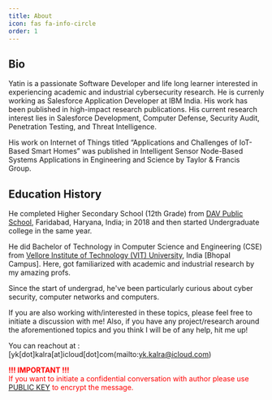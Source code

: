 ```yaml
---
title: About
icon: fas fa-info-circle
order: 1
---
```


## Bio
Yatin is a passionate Software Developer and life long learner interested in experiencing academic and industrial cybersecurity research. He is currenly working as Salesforce Application Developer at IBM India. His work has been published in high-impact research publications. His current research interest lies in Salesforce Development, Computer Defense, Security Audit, Penetration Testing, and Threat Intelligence.

His work on Internet of Things titled “Applications and Challenges of IoT-Based Smart Homes” was published in Intelligent Sensor Node-Based Systems Applications in Engineering and Science by Taylor & Francis Group.

## Education History

He completed Higher Secondary School (12th Grade) from <a class="link" href="https://en.wikipedia.org/wiki/D.A.V._College_Managing_Committee">DAV Public School</a>, Faridabad, Haryana, India; in 2018 and then started Undergraduate college in the same year.

He did Bachelor of Technology in Computer Science and Engineering (CSE) from <a class="link" href="https://vitbhopal.ac.in/">Vellore Institute of Technology (VIT) University</a>, India [Bhopal Campus]. Here, got familiarized with academic and industrial research by my amazing profs.

Since the start of undergrad, he've been particularly curious about cyber security, computer networks and computers.

If you are also working with/interested in these topics, please feel free to initiate a discussion with me!
Also, if you have any project/research around the aforementioned topics and you think I will be of any help, hit me up!

You can reachout at : [yk[dot]kalra[at]icloud[dot]com(mailto:yk.kalra@icloud.com)

<p style="color: red;"><strong>!!! IMPORTANT !!!</strong>
<br>
If you want to initiate a confidential conversation with author please use <a class="link" href="https://yatinkalra.github.io/pubkey">PUBLIC KEY</a> to encrypt the message.</p>
